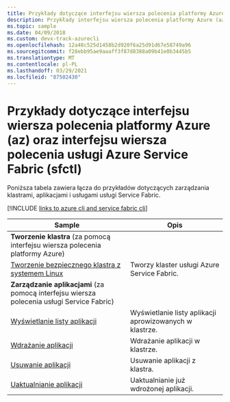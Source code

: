 ```yaml
---
title: Przykłady dotyczące interfejsu wiersza polecenia platformy Azure (az) oraz interfejsu wiersza polecenia usługi Azure Service Fabric (sfctl)
description: Przykłady interfejsu wiersza polecenia platformy Azure (az) i interfejsu wiersza polecenia platformy Azure Service Fabric (sfctl) na temat zarządzania klastrami, aplikacjami i usługami.
ms.topic: sample
ms.date: 04/09/2018
ms.custom: devx-track-azurecli
ms.openlocfilehash: 12a48c525d1458b2d920f6a25d91d67e58749a96
ms.sourcegitcommit: f28ebb95ae9aaaff3f87d8388a09b41e0b3445b5
ms.translationtype: MT
ms.contentlocale: pl-PL
ms.lasthandoff: 03/29/2021
ms.locfileid: "87502430"
---
```

# <a name="azure-cli-az-and-azure-service-fabric-cli-sfctl-samples"></a>Przykłady dotyczące interfejsu wiersza polecenia platformy Azure (az) oraz interfejsu wiersza polecenia usługi Azure Service Fabric (sfctl)

Poniższa tabela zawiera łącza do przykładów dotyczących zarządzania klastrami, aplikacjami i usługami usługi Service Fabric.

[!INCLUDE [links to azure cli and service fabric cli](../../includes/service-fabric-sfctl.md)]

| Sample | Opis |
|-|-|
| **Tworzenie klastra** (za pomocą interfejsu wiersza polecenia platformy Azure)||
| [Tworzenie bezpiecznego klastra z systemem Linux](./scripts/cli-create-cluster.md)| Tworzy klaster usługi Azure Service Fabric. |
| **Zarządzanie aplikacjami** (za pomocą interfejsu wiersza polecenia usługi Service Fabric)||
| [Wyświetlanie listy aplikacji](./scripts/sfctl-list-applications.md)| Wyświetlanie listy aplikacji aprowizowanych w klastrze.|
| [Wdrażanie aplikacji](./scripts/cli-deploy-application.md)| Wdrażanie aplikacji w klastrze.|
| [Usuwanie aplikacji](./scripts/cli-remove-application.md)| Usuwanie aplikacji z klastra.|
| [Uaktualnianie aplikacji](./scripts/sfctl-upgrade-application.md)| Uaktualnianie już wdrożonej aplikacji.|
